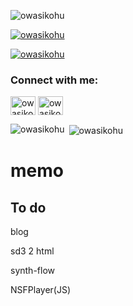 

<p align="left"> <img src="https://komarev.com/ghpvc/?username=owasikohu&label=Profile%20views&color=0e75b6&style=flat" alt="owasikohu" /> </p>

<p align="left"> <a href="https://github.com/ryo-ma/github-profile-trophy"><img src="https://github-profile-trophy.vercel.app/?username=owasikohu" alt="owasikohu" /></a> </p>

<p align="left"> <a href="https://twitter.com/owasikohu" target="blank"><img src="https://img.shields.io/twitter/follow/owasikohu?logo=twitter&style=for-the-badge" alt="owasikohu" /></a> </p>

<h3 align="left">Connect with me:</h3>
<p align="left">
<a href="https://twitter.com/owasikohu" target="blank"><img align="center" src="https://raw.githubusercontent.com/rahuldkjain/github-profile-readme-generator/master/src/images/icons/Social/twitter.svg" alt="owasikohu" height="30" width="40" /></a>
<a href="https://www.youtube.com/@owasikohu" target="blank"><img align="center" src="https://raw.githubusercontent.com/rahuldkjain/github-profile-readme-generator/master/src/images/icons/Social/youtube.svg" alt="owasikohu" height="30" width="40" /></a>
</p>



<p><img align="left" src="https://github-readme-stats.vercel.app/api/top-langs?username=owasikohu&show_icons=true&locale=en&layout=compact" alt="owasikohu" /></p>

<p>&nbsp;<img align="center" src="https://github-readme-stats.vercel.app/api?username=owasikohu&show_icons=true&locale=en" alt="owasikohu" /></p>

# memo

## To do

blog

sd3 2 html

synth-flow

NSFPlayer(JS)


